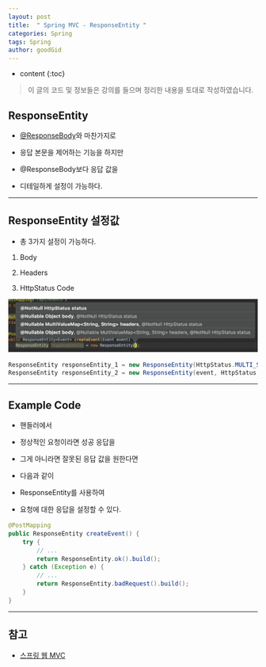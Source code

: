 ```yaml
---
layout: post
title:  " Spring MVC - ResponseEntity "
categories: Spring
tags: Spring
author: goodGid
---
```

* content
{:toc}

> 이 글의 코드 및 정보들은 강의를 들으며 정리한 내용을 토대로 작성하였습니다.

## ResponseEntity

* [@ResponseBody]({{site.url}}/Spring-MVC-ResponseBody)와 마찬가지로

* 응답 본문을 제어하는 기능을 하지만

* @ResponseBody보다 응답 값을 

* 디테일하게 설정이 가능하다.

---

## ResponseEntity 설정값

* 총 3가지 설정이 가능하다.

1. Body

2. Headers

3. HttpStatus Code

![](/assets/img/spring/spring_mvc_response_entity_1.png)

``` java
ResponseEntity responseEntity_1 = new ResponseEntity(HttpStatus.MULTI_STATUS);
ResponseEntity responseEntity_2 = new ResponseEntity(event, HttpStatus.CREATED);
```





---

## Example Code

* 핸들러에서 

* 정상적인 요청이라면 성공 응답을

* 그게 아니라면 잘못된 응답 값을 원한다면

* 다음과 같이 

* ResponseEntity를 사용하여 

* 요청에 대한 응답을 설정할 수 있다.

``` java
@PostMapping
public ResponseEntity createEvent() {
    try {
        // ...
        return ResponseEntity.ok().build();
    } catch (Exception e) {
        // ...
        return ResponseEntity.badRequest().build();
    }
}
```



---

## 참고

* [스프링 웹 MVC](https://www.inflearn.com/course/%EC%9B%B9-mvc)

